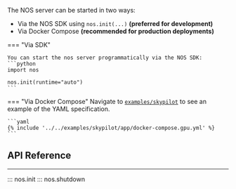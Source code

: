 The NOS server can be started in two ways:

- Via the NOS SDK using `nos.init(...)` **(preferred for development)**
- Via Docker Compose **(recommended for production deployments)**

=== "Via SDK"

    You can start the nos server programmatically via the NOS SDK:
    ```python
    import nos

    nos.init(runtime="auto")
    ```

=== "Via Docker Compose"
    Navigate to [`examples/skypilot`](https://github.com/autonomi-ai/nos/nos/examples/skypilot) to see an example of the YAML specification.

    ```yaml
    {% include '../../examples/skypilot/app/docker-compose.gpu.yml' %}
    ```

## API Reference
---
::: nos.init
::: nos.shutdown
